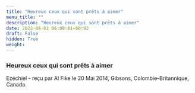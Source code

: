 ```yaml
---
title: "Heureux ceux qui sont prêts à aimer"
menu_title: ""
description: "Heureux ceux qui sont prêts à aimer"
date: 2022-06-01 06:00:01+00:92
draft: False
hidden: True
weight:
---
```

### Heureux ceux qui sont prêts à aimer

Ezéchiel - reçu par Al Fike le 20 Mai 2014, Gibsons, Colombie-Britannique, Canada.



